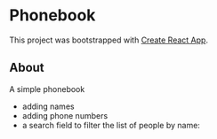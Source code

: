 # Phonebook

This project was bootstrapped with [Create React App](https://github.com/facebook/create-react-app).

## About

A simple phonebook
- adding names
- adding phone numbers
- a search field to filter the list of people by name:
